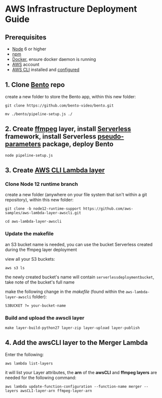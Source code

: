# AWS Infrastructure Deployment Guide

## Prerequisites
- [Node](https://nodejs.org/en/) 6 or higher
- [npm](https://www.npmjs.com/get-npm)
- [Docker](https://www.docker.com/), ensure docker daemon is running
- [AWS](https://aws.amazon.com) account
- [AWS CLI](https://docs.aws.amazon.com/cli/latest/userguide/cli-chap-install.html) installed and [configured](https://docs.aws.amazon.com/cli/latest/userguide/cli-chap-configure.html)

## 1. Clone [Bento](https://github.com/bento-video/bento.git) repo
create a new folder to store the Bento app, within this new folder:

`git clone https://github.com/bento-video/bento.git`

`mv ./bento/pipeline-setup.js ./`

## 2. Create [ffmpeg](https://www.ffmpeg.org/) layer, install [Serverless](https://serverless.com/framework/docs/getting-started/) framework, install Serverless [pseudo-parameters](https://serverless.com/plugins/serverless-pseudo-parameters/) package, deploy Bento 

`node pipeline-setup.js`

## 3. Create [AWS CLI Lambda layer](https://github.com/aws-samples/aws-lambda-layer-awscli/tree/node12-runtime-support)
### Clone Node 12 runtime branch 
create a new folder (anywhere on your file system that isn't within a git repository), within this new folder:

`git clone -b node12-runtime-support https://github.com/aws-samples/aws-lambda-layer-awscli.git`

`cd aws-lambda-layer-awscli`

### Update the makefile
an S3 bucket name is needed, you can use the bucket Serverless created during the ffmpeg layer deployment

view all your S3 buckets:

`aws s3 ls`

the newly created bucket's name will contain `serverlessdeploymentbucket`, take note of the bucket's full name

make the following change in the *makefile* (found within the `aws-lambda-layer-awscli` folder):

`S3BUCKET ?= your-bucket-name`

### Build and upload the awscli layer
`make layer-build-python27 layer-zip layer-upload layer-publish`

## 4. Add the awsCLI layer to the Merger Lambda

Enter the following:

`aws lambda list-layers`

it will list your Layer attributes, the **arn** of the **awsCLI** and **ffmpeg layers** are needed for the following command:

`aws lambda update-function-configuration --function-name merger --layers awsCLI-layer-arn ffmpeg-layer-arn`





